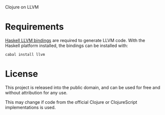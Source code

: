 Clojure on LLVM

# Requirements

[Haskell LLVM bindings](https://github.com/bos/llvm) are required to generate LLVM code. With the Haskell platform installed, the bindings can be installed with:

    cabal install llvm

# License

This project is released into the public domain, and can be used for free and without attribution for any use.

This may change if code from the official Clojure or ClojureScript implementations is used.
